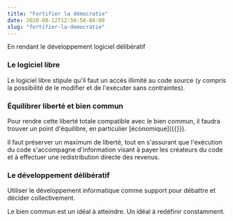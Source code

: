 ```yaml
---
title: "Fortifier la démocratie"
date: 2020-08-12T12:50:58-04:00
slug: "fortifier-la-democratie"
---
```


En rendant le développement logiciel délibératif
<!--more-->

### Le logiciel libre

Le logiciel libre stipule qu'il faut un accès illimité au code source (y compris la possibilité de le modifier et de l'exécuter sans contraintes).


### Équilibrer liberté et bien commun

Pour rendre cette liberté totale compatible avec le bien commun, il faudra trouver un point d'équilibre, en particulier [économique]({{<ref direct-economy.md>}}).

Il faut préserver un maximum de liberté, tout en s'assurant que l'exécution du code s'accompagne 
d'information visant à payer les créateurs du code et à effectuer une redistribution directe des revenus.

### Le développement délibératif

Utiliser le développement informatique comme support pour débattre et décider collectivement.

Le bien commun est un idéal à atteindre. Un idéal à redéfinir constamment.






